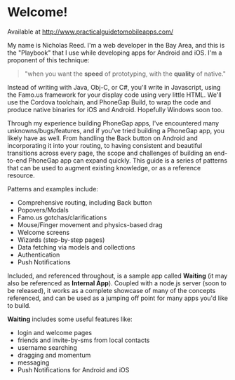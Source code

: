 # Welcome!

Available at http://www.practicalguidetomobileapps.com/

My name is Nicholas Reed. I'm a web developer in the Bay Area, and this is the "Playbook" that I use while developing apps for Android and iOS. I'm a proponent of this technique:

> "when you want the __speed__ of prototyping, with the __quality__ of native."

Instead of writing with Java, Obj-C, or C#, you'll write in Javascript, using the Famo.us framework for your display code using very little HTML. We'll use the Cordova toolchain, and PhoneGap Build, to wrap the code and produce native binaries for iOS and Android. Hopefully Windows soon too.

Through my experience building PhoneGap apps, I've encountered many unknowns/bugs/features, and if you've tried building a PhoneGap app, you likely have as well. From handling the Back button on Android and incorporating it into your routing, to having consistent and beautiful transitions across every page, the scope and challenges of building an end-to-end PhoneGap app can expand quickly. This guide is a series of patterns that can be used to augment existing knowledge, or as a reference resource.

Patterns and examples include:
- Comprehensive routing, including Back button
- Popovers/Modals
- Famo.us gotchas/clarifications
- Mouse/Finger movement and physics-based drag
- Welcome screens
- Wizards (step-by-step pages)
- Data fetching via models and collections
- Authentication
- Push Notifications


Included, and referenced throughout, is a sample app called __Waiting__ (it may also be referenced as __Internal App__). Coupled with a node.js server (soon to be released), it works as a complete showcase of many of the concepts referenced, and can be used as a jumping off point for many apps you'd like to build.

__Waiting__ includes some useful features like:
- login and welcome pages
- friends and invite-by-sms from local contacts
- username searching
- dragging and momentum
- messaging
- Push Notifications for Android and iOS







